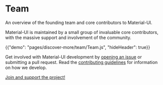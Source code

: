 # Team

<p class="description">An overview of the founding team and core contributors to Material-UI.</p>

Material-UI is maintained by a small group of invaluable core contributors, with the massive support and involvement of the community.

{{"demo": "pages/discover-more/team/Team.js", "hideHeader": true}}

Get involved with Material-UI development by [opening an issue](https://github.com/mui-org/material-ui/issues/new) or submitting a pull request.
Read the [contributing guidelines](https://github.com/mui-org/material-ui/blob/master/CONTRIBUTING.md) for information on how we develop.

[Join and support the project!](/getting-started/faq/#material-ui-is-awesome-how-can-i-support-the-project)

